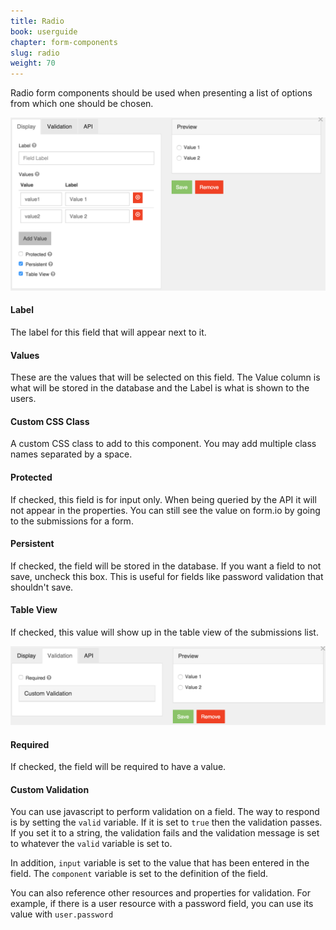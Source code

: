 ```yaml
---
title: Radio
book: userguide
chapter: form-components
slug: radio
weight: 70
---
```

Radio form components should be used when presenting a list of options from which one should be chosen.

![](/assets/img/radio-display.png)

#### Label

The label for this field that will appear next to it.

#### Values

These are the values that will be selected on this field. The Value column is what will be stored in the database and the Label is what is shown to the users.

#### Custom CSS Class

A custom CSS class to add to this component. You may add multiple class names separated by a space.

#### Protected

If checked, this field is for input only. When being queried by the API it will not appear in the properties. You can still see the value on form.io by going to the submissions for a form.

#### Persistent

If checked, the field will be stored in the database. If you want a field to not save, uncheck this box. This is useful for fields like password validation that shouldn't save.

#### Table View

If checked, this value will show up in the table view of the submissions list.

![](/assets/img/radio-validation.png)

#### Required

If checked, the field will be required to have a value.

#### Custom Validation

You can use javascript to perform validation on a field. The way to respond is by setting the `valid` variable. If it is set to `true` then the validation passes. If you set it to a string, the validation fails and the validation message is set to whatever the `valid` variable is set to.


In addition, `input` variable is set to the value that has been entered in the field. The `component` variable is set to the definition of the field.


You can also reference other resources and properties for validation. For example, if there is a user resource with a password field, you can use its value with `user.password`

